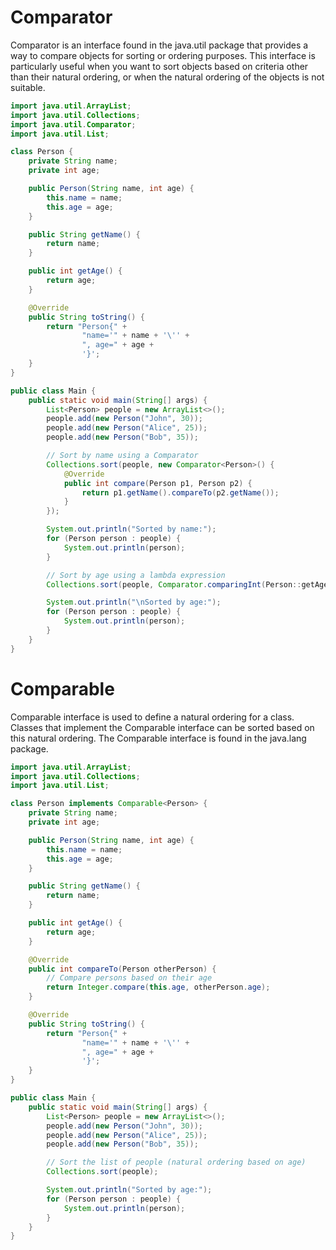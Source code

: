 # Comparator
Comparator is an interface found in the java.util package that provides a way to compare objects for sorting or ordering purposes. 
This interface is particularly useful when you want to sort objects based on criteria other than their natural ordering, or when 
the natural ordering of the objects is not suitable.
```java
import java.util.ArrayList;
import java.util.Collections;
import java.util.Comparator;
import java.util.List;

class Person {
    private String name;
    private int age;

    public Person(String name, int age) {
        this.name = name;
        this.age = age;
    }

    public String getName() {
        return name;
    }

    public int getAge() {
        return age;
    }

    @Override
    public String toString() {
        return "Person{" +
                "name='" + name + '\'' +
                ", age=" + age +
                '}';
    }
}

public class Main {
    public static void main(String[] args) {
        List<Person> people = new ArrayList<>();
        people.add(new Person("John", 30));
        people.add(new Person("Alice", 25));
        people.add(new Person("Bob", 35));

        // Sort by name using a Comparator
        Collections.sort(people, new Comparator<Person>() {
            @Override
            public int compare(Person p1, Person p2) {
                return p1.getName().compareTo(p2.getName());
            }
        });

        System.out.println("Sorted by name:");
        for (Person person : people) {
            System.out.println(person);
        }

        // Sort by age using a lambda expression
        Collections.sort(people, Comparator.comparingInt(Person::getAge));

        System.out.println("\nSorted by age:");
        for (Person person : people) {
            System.out.println(person);
        }
    }
}
```

# Comparable
Comparable interface is used to define a natural ordering for a class. Classes that implement the Comparable interface can be sorted 
based on this natural ordering. The Comparable interface is found in the java.lang package.

```java
import java.util.ArrayList;
import java.util.Collections;
import java.util.List;

class Person implements Comparable<Person> {
    private String name;
    private int age;

    public Person(String name, int age) {
        this.name = name;
        this.age = age;
    }

    public String getName() {
        return name;
    }

    public int getAge() {
        return age;
    }

    @Override
    public int compareTo(Person otherPerson) {
        // Compare persons based on their age
        return Integer.compare(this.age, otherPerson.age);
    }

    @Override
    public String toString() {
        return "Person{" +
                "name='" + name + '\'' +
                ", age=" + age +
                '}';
    }
}

public class Main {
    public static void main(String[] args) {
        List<Person> people = new ArrayList<>();
        people.add(new Person("John", 30));
        people.add(new Person("Alice", 25));
        people.add(new Person("Bob", 35));

        // Sort the list of people (natural ordering based on age)
        Collections.sort(people);

        System.out.println("Sorted by age:");
        for (Person person : people) {
            System.out.println(person);
        }
    }
}
```
